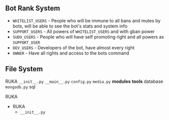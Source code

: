 ## Bot Rank System
* ```WHITELIST_USERS``` - People who will be immune to all bans and mutes by bots, will be able to see the bot's stats and system info
* ```SUPPORT_USERS``` - All powers of ```WHITELIST_USERS``` and with gban power
* ```SUDO_USERS``` - People who will have self promoting right and all powers as ```SUPPORT_USER```
* ```DEV_USERS``` - Developers of the bot, have almost every right
* ```OWNER``` - Have all rights and access to the bots command

## File System
RUKA
    ```__init__.py```
    ```__main__.py```
    ```config.py```
    ```media.py```
    **modules**
    **tools**
    database
        ```mongodb.py```
        sql


RUKA
- RUKA
    - ```__init__.py```